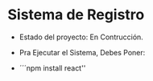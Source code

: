 <h1> Sistema de Registro </h1>

- Estado del proyecto: En Contrucción.

- Pra Ejecutar el Sistema, Debes Poner:

- ´´´npm install react''
